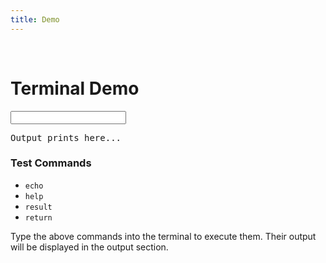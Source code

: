 ```yaml
---
title: Demo
---
```


<br>

# Terminal Demo

<div id="terminal-wrapper"><input id="terminal" type="text"></div>
<pre id="output">Output prints here...</pre>

### Test Commands
- `echo`
- `help`
- `result`
- `return`

Type the above commands into the terminal to execute them. Their output will be displayed in the output section.

<script src="/docs/script.js" type="module"></script>
